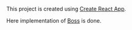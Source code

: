 This project is created using [Create React App](https://github.com/facebookincubator/create-react-app).

Here implementation of [Boss](https://github.com/kabirbaidhya/boss/blob) is done.


